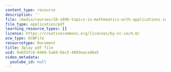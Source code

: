 ```yaml
---
content_type: resource
description: ''
file: /media/courses/18-s096-topics-in-mathematics-with-applications-in-finance-fall-2013/9ab55fc664665a04bbc54003eaca40a5_l1kLCrxL9Hk.pdf
file_type: application/pdf
learning_resource_types: []
license: https://creativecommons.org/licenses/by-nc-sa/4.0/
ocw_type: OCWFile
resourcetype: Document
title: 3play pdf file
uid: 9ab55fc6-6466-5a04-bbc5-4003eaca40a5
video_metadata:
  youtube_id: null
---
```

